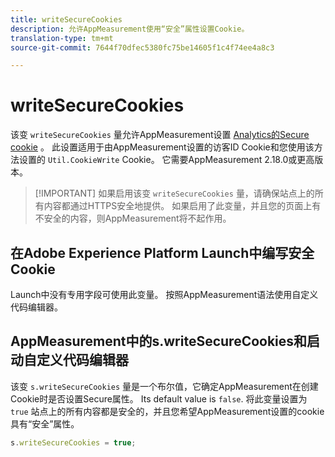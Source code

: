 ```yaml
---
title: writeSecureCookies
description: 允许AppMeasurement使用“安全”属性设置Cookie。
translation-type: tm+mt
source-git-commit: 7644f70dfec5380fc75be14605f1c4f74ee4a8c3

---
```



# writeSecureCookies

该变 `writeSecureCookies` 量允许AppMeasurement设置 [Analytics的Secure cookie](https://en.wikipedia.org/wiki/Secure_cookie) 。 此设置适用于由AppMeasurement设置的访客ID Cookie和您使用该方法设置的 `Util.CookieWrite` Cookie。 它需要AppMeasurement 2.18.0或更高版本。

> [!IMPORTANT] 如果启用该变 `writeSecureCookies` 量，请确保站点上的所有内容都通过HTTPS安全地提供。 如果启用了此变量，并且您的页面上有不安全的内容，则AppMeasurement将不起作用。

## 在Adobe Experience Platform Launch中编写安全Cookie

Launch中没有专用字段可使用此变量。 按照AppMeasurement语法使用自定义代码编辑器。

## AppMeasurement中的s.writeSecureCookies和启动自定义代码编辑器

该变 `s.writeSecureCookies` 量是一个布尔值，它确定AppMeasurement在创建Cookie时是否设置Secure属性。 Its default value is `false`. 将此变量设置为 `true` 站点上的所有内容都是安全的，并且您希望AppMeasurement设置的cookie具有“安全”属性。

```js
s.writeSecureCookies = true;
```
